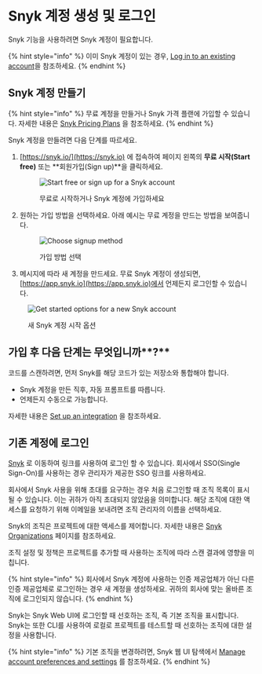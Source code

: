 # Snyk 계정 생성 및 로그인

Snyk 기능을 사용하려면 Snyk 계정이 필요합니다.

{% hint style="info" %}
이미 Snyk 계정이 있는 경우, [Log in to an existing account](create-or-log-in-to-a-snyk-account.md#log-in-to-an-existing-account)을 참조하세요.
{% endhint %}

## Snyk 계정 만들기

{% hint style="info" %}
무료 계정을 만들거나 Snyk 가격 플랜에 가입할 수 있습니다. 자세한 내용은 [Snyk Pricing Plans](../../implement-snyk/enterprise-implementation-guide/trial-limitations.md) 을 참조하세요.
{% endhint %}

Snyk 계정을 만들려면 다음 단계를 따르세요.

1.  [https://snyk.io/](https://snyk.io) 에 접속하여 페이지 왼쪽의 **무료 시작(Start free)** 또는 **회원가입(Sign up)**을 클릭하세요.

    <figure><img src="../../.gitbook/assets/start-free_signup.png" alt="Start free or sign up for a Snyk account"><figcaption><p>무료로 시작하거나 Snyk 계정에 가입하세요</p></figcaption></figure>
2.  원하는 가입 방법을 선택하세요. 아래 예시는 무료 계정을 만드는 방법을 보여줍니다.

    <figure><img src="../../.gitbook/assets/signin_method_10nov2022.png" alt="Choose signup method"><figcaption><p>가입 방법 선택</p></figcaption></figure>
3. 메시지에 따라 새 계정을 만드세요. 무료 Snyk 계정이 생성되면, [https://app.snyk.io](https://app.snyk.io)에서 언제든지 로그인할 수 있습니다.

<figure><img src="../../.gitbook/assets/new_acct_created-10nov2022.png" alt="Get started options for a new Snyk account"><figcaption><p>새 Snyk 계정 시작 옵션</p></figcaption></figure>

## 가입 후 다음 단계는 무엇입니까**?**

코드를 스캔하려면, 먼저 Snyk를 해당 코드가 있는 저장소와 통합해야 합니다.

* Snyk 계정을 만든 직후, 자동 프롬프트를 따릅니다.
* 언제든지 수동으로 가능합니다.

자세한 내용은 [Set up an integration](set-up-an-integration.md) 을 참조하세요.

## 기존 계정에 로그인

[Snyk](https://snyk.io/) 로 이동하여 링크를 사용하여 로그인 할 수 있습니다. 회사에서 SSO(Single Sign-On)를 사용하는 경우 관리자가 제공한 SSO 링크를 사용하세요.

회사에서 Snyk 사용을 위해 초대를 요구하는 경우 처음 로그인할 때 조직 목록이 표시될 수 있습니다. 이는 귀하가 아직 초대되지 않았음을 의미합니다. 해당 조직에 대한 액세스를 요청하기 위해 이메일을 보내려면 조직 관리자의 이름을 선택하세요.

Snyk의 조직은 프로젝트에 대한 액세스를 제어합니다. 자세한 내용은 [Snyk Organizations](../../snyk-admin/manage-groups-and-organizations/whats-a-snyk-organization.md) 페이지를 참조하세요.

조직 설정 및 정책은 프로젝트를 추가할 때 사용하는 조직에 따라 스캔 결과에 영향을 미칩니다.

{% hint style="info" %}
회사에서 Snyk 계정에 사용하는 인증 제공업체가 아닌 다른 인증 제공업체로 로그인하는 경우 새 계정을 생성하세요. 귀하의 회사에 맞는 올바른 조직에 로그인되지 않습니다.
{% endhint %}

Snyk는 Snyk Web UI에 로그인할 때 선호하는 조직, 즉 기본 조직을 표시합니다. Snyk는 또한 CLI를 사용하여 로컬로 프로젝트를 테스트할 때 선호하는 조직에 대한 설정을 사용합니다.

{% hint style="info" %}
기본 조직을 변경하려면, Snyk 웹 UI 탐색에서 [Manage account preferences and settings](../explore-snyk-through-the-web-ui.md#manage-account-preferences-and-settings) 를 참조하세요.
{% endhint %}
